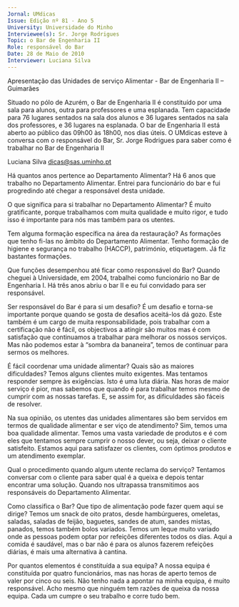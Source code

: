```yaml
---
Jornal: UMdicas
Issue: Edição nº 81 - Ano 5
University: Universidade do Minho
Interviewee(s): Sr. Jorge Rodrigues
Topic: o Bar de Engenharia II
Role: responsável do Bar
Date: 28 de Maio de 2010
Interviewer: Luciana Silva
---
```


Apresentação das Unidades de serviço Alimentar - Bar de
Engenharia II – Guimarães

Situado no pólo de Azurém, o Bar de Engenharia II é constituído por
uma sala para alunos, outra para professores e uma esplanada. Tem
capacidade para 76 lugares sentados na sala dos alunos e 36
lugares sentados na sala dos professores, e 36 lugares na esplanada. O bar
de Engenharia II está aberto ao público das 09h00 às 18h00, nos dias úteis. O
UMdicas esteve à conversa com o responsável do Bar, Sr. Jorge Rodrigues
para saber como é trabalhar no Bar de Engenharia II

Luciana Silva
dicas@sas.uminho.pt

Há quantos anos pertence ao
Departamento Alimentar?
Há 6 anos que trabalho no
Departamento Alimentar. Entrei para
funcionário do bar e fui progredindo
até chegar a responsável desta
unidade.

O que significa para si trabalhar no
Departamento Alimentar?
É muito gratificante, porque
trabalhamos com muita qualidade e
muito rigor, e tudo isso é importante
para nós mas também para os
utentes.

Tem alguma formação específica na
área da restauração?
As formações que tenho fi-las no
âmbito do Departamento Alimentar.
Tenho formação de higiene e
segurança no trabalho (HACCP),
património, etiquetagem. Já fiz
bastantes formações.

Que funções desempenhou até
ficar como responsável do Bar?
Quando cheguei à Universidade, em
2004, trabalhei como funcionário no
Bar de Engenharia I. Há três anos
abriu o bar II e eu fui convidado para
ser responsável.

Ser responsável do Bar é para si um
desafio?
É um desafio e torna-se importante
porque quando se gosta de desafios
aceitá-los dá gozo. Este também é
um cargo de muita responsabilidade,
pois trabalhar com a certificação não
é fácil, os objectivos a atingir são
muitos mas é com satisfação que
continuamos a trabalhar para
melhorar os nossos serviços. Mas
não podemos estar à “sombra da
bananeira”, temos de continuar para
sermos os melhores.

É fácil coordenar uma unidade
alimentar? Quais são as maiores
dificuldades?
Temos alguns clientes muito
exigentes. Mas tentamos responder
sempre às exigências. Isto é uma
luta diária. Nas horas de maior
serviço é pior, mas sabemos que
quando é para trabalhar temos
mesmo de cumprir com as nossas
tarefas. E, se assim for, as
dificuldades são fáceis de resolver.

Na sua opinião, os utentes das
unidades alimentares são bem
servidos em termos de qualidade
alimentar e ser viço de
atendimento?
Sim, temos uma boa qualidade
alimentar. Temos uma vasta
variedade de produtos e é com eles
que tentamos sempre cumprir o
nosso dever, ou seja, deixar o cliente
satisfeito. Estamos aqui para
satisfazer os clientes, com óptimos
produtos e um atendimento
exemplar.

Qual o procedimento quando algum
utente reclama do serviço?
Tentamos conversar com o cliente
para saber qual é a queixa e depois
tentar encontrar uma solução.
Quando nos ultrapassa
transmitimos aos responsáveis do
Departamento Alimentar.

Como classifica o Bar? Que tipo de
alimentação pode fazer quem aqui
se dirige?
Temos um snack de oito pratos,
desde hambúrgueres, omeletas,
saladas, saladas de feijão, baguetes,
sandes de atum, sandes mistas,
panados, temos também bolos
variados. Temos um leque muito
variado onde as pessoas podem
optar por refeições diferentes todos
os dias.
Aqui a comida é saudável, mas o bar
não é para os alunos fazerem
refeições diárias, é mais uma
alternativa à cantina.

Por quantos elementos é
constituída a sua equipa?
A nossa equipa é constituída por
quatro funcionários, mas nas horas
de aperto temos de valer por cinco ou
seis. Não tenho nada a apontar na
minha equipa, é muito responsável.
Acho mesmo que ninguém tem
razões de queixa da nossa equipa.
Cada um cumpre o seu trabalho e
corre tudo bem.